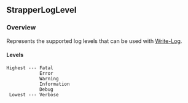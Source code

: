## StrapperLogLevel

### Overview
Represents the supported log levels that can be used with [Write-Log](Write-Log.md).

#### Levels
```
Highest --- Fatal
            Error
            Warning
            Information
            Debug
 Lowest --- Verbose
```